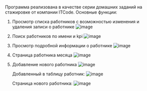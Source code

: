 Программа реализована в качестве серии домашних заданий на стажировке от компании ITCode. 
Основные функции:
1. Просмотр списка работников с возможностью изменения и удаления записи о работнике
   ![image](https://github.com/user-attachments/assets/b9f2abb0-e82e-4b2b-a8c3-d8eaae30cf11)

2. Поиск работников по имени и kpi
   ![image](https://github.com/user-attachments/assets/aa659635-9aaa-424a-b581-26449203d704)
   
4. Просмотр подробной информации о работнике
  ![image](https://github.com/user-attachments/assets/a5099f9b-e10f-49a8-bbfd-cfee86b4a35c)
  
5. Страница работника месяца
   ![image](https://github.com/user-attachments/assets/ac696005-fdf5-4330-82b1-f2b2cfa14ea3)
   
7. Добавление нового работника
    ![image](https://github.com/user-attachments/assets/9889d6a1-c45b-4400-8fe4-3a616c6e2989)

   Добавленный в таблицу работник:
   ![image](https://github.com/user-attachments/assets/eb8f2ad7-3731-4acd-82f9-3ea11028464f)

   Страница нового работника:
   ![image](https://github.com/user-attachments/assets/ab4a3ae4-eb08-4e6c-b9cb-b62efb22307a)
